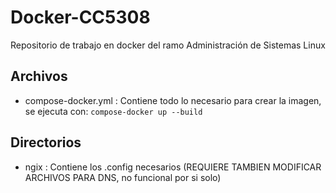 # Docker-CC5308
 Repositorio de trabajo en docker del ramo Administración de Sistemas Linux

## Archivos
- compose-docker.yml : Contiene todo lo necesario para crear la imagen, se ejecuta con: ```compose-docker up --build```

 ## Directorios
- ngix : Contiene los .config necesarios (REQUIERE TAMBIEN MODIFICAR ARCHIVOS PARA DNS, no funcional por si solo)
